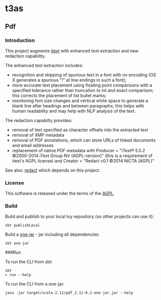 # t3as

## Pdf

### Introduction

This project augments [itext](http://itextpdf.com/) with enhanced text extraction and new
redaction capability.

The enhanced text extraction includes:
- recognition and skipping of spurious text in a font with no encoding (OS X generates a spurious "!" at line endings in such a font);
- more accurate text placement using floating point comparisons with a specified tolerance rather than truncation to int and exact comparison; this corrects the placement of list bullet marks;
- monitoring font size changes and vertical white space to generate a blank line after headings and between paragraphs; this helps with human readability and may help with NLP analysis of the text.

The redaction capabilty provides:
- removal of text specified as character offsets into the extracted text
- removal of XMP metadata
- removal of PDF annotations, which can store URLs of linked documents and email addresses
- replacement of native PDF metadata with Producer = "iText® 5.5.2 ©2000-2014 iText Group NV (AGPL-version)" (this is a requirement of itext's AGPL license) and Creator = "Redact v0.1 ©2014 NICTA (AGPL)"

See also: [redact](https://github.com/NICTA/t3as-redact) which depends on this project.

### License

This software is released under the terms of the [AGPL](http://www.gnu.org/licenses/agpl-3.0.en.html).

### Build
 
 Build and publish to your local Ivy repository (so other projects can use it):
 
    sbt publishLocal

Build a [one-jar](http://one-jar.sourceforge.net/) - jar including all dependencies:

    sbt one-jar

###Run

To run the CLI from sbt:

    sbt
    > run --help
    
To run the CLI from a one-jar:

    java -jar target/scala-2.11/pdf_2.11-0.1-one-jar.jar --help

